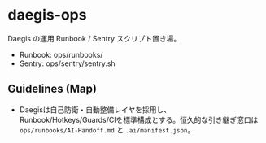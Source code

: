 # daegis-ops
Daegis の運用 Runbook / Sentry スクリプト置き場。
- Runbook: ops/runbooks/
- Sentry:  ops/sentry/sentry.sh

## Guidelines (Map)

- Daegisは自己防衛・自動整備レイヤを採用し、Runbook/Hotkeys/Guards/CIを標準構成とする。恒久的な引き継ぎ窓口は `ops/runbooks/AI-Handoff.md` と `.ai/manifest.json`。
